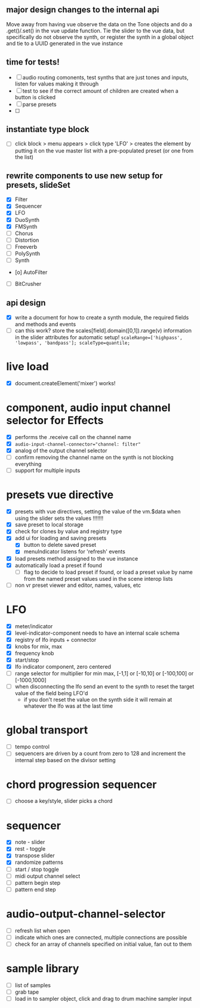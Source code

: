 ## major design changes to the internal api
Move away from having vue observe the data on the Tone objects and do a .get()/.set() in the vue update function.  Tie the slider to the vue data, but specifically do not observe the synth, or register the synth in a global object and tie to a UUID generated in the vue instance

## time for tests!
* [ ] audio routing comonents, test synths that are just tones and inputs, listen for values making it through
* [ ] test to see if the correct amount of children are created when a button is clicked
* [ ] parse presets
* [ ]

## instantiate type block
* [ ] click block > menu appears > click type 'LFO' > creates the element by putting it on the vue master list with a pre-populated preset (or one from the list)

## rewrite components to use new setup for presets, slideSet
* [x] Filter
* [x] Sequencer
* [x] LFO
* [x] DuoSynth
* [x] FMSynth
* [ ] Chorus
* [ ] Distortion
* [ ] Freeverb
* [ ] PolySynth
* [ ] Synth
* [o] AutoFilter
* [ ] BitCrusher

## api design
* [x] write a document for how to create a synth module, the required fields and methods and events
* [ ] can this work? store the scales[field].domain([0,1]).range(v) information in the slider attributes for automatic setup! `scaleRange=['highpass', 'lowpass', 'bandpass']; scaleType=quantile;`

# live load
* [x] document.createElement('mixer') works!

# component, audio input channel selector for Effects
* [x] performs the .receive call on the channel name
* [x] `audio-input-channel-connector="channel: filter"`
* [x] analog of the output channel selector
* [ ] confirm removing the channel name on the synth is not blocking everything
* [ ] support for multiple inputs

# presets vue directive
* [x] presets with vue directives, setting the value of the vm.$data when using the slider sets the values !!!!!!!
* [x] save preset to local storage
* [x] check for clones by value and registry type
* [x] add ui for loading and saving presets
  * [x] button to delete saved preset
  * [x] menuIndicator listens for 'refresh' events
* [x] load presets method assigned to the vue instance
* [x] automatically load a preset if found
  * [ ] flag to decide to load preset if found, or load a preset value by name from the named preset values used in the scene interop lists
* [ ] non vr preset viewer and editor, names, values, etc

# LFO
* [x] meter/indicator
* [x] level-indicator-component needs to have an internal scale schema
* [x] registry of lfo inputs + connector
* [x] knobs for mix, max
* [x] frequency knob
* [x] start/stop
* [x] lfo indicator component, zero centered
* [ ] range selector for multiplier for min max, [-1,1] or [-10,10] or [-100,100] or [-1000,1000]
* [ ] when disconnecting the lfo send an event to the synth to reset the target value of the field being LFO'd
  * if you don't reset the value on the synth side it will remain at whatever the lfo was at the last time

# global transport
* [ ] tempo control
* [ ] sequencers are driven by a count from zero to 128 and increment the internal step based on the divisor setting

# chord progression sequencer
* [ ] choose a key/style, slider picks a chord

# sequencer
* [x] note - slider
* [x] rest - toggle
* [x] transpose slider
* [x] randomize patterns
* [ ] start / stop toggle
* [ ] midi output channel select
* [ ] pattern begin step
* [ ] pattern end step

# audio-output-channel-selector
* [ ] refresh list when open
* [ ] indicate which ones are connected, multiple connections are possible
* [ ] check for an array of channels specified on initial value, fan out to them

# sample library
* [ ] list of samples
* [ ] grab tape
* [ ] load in to sampler object, click and drag to drum machine sampler input
